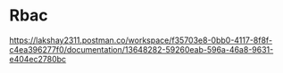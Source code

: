 # Rbac


https://lakshay2311.postman.co/workspace/f35703e8-0bb0-4117-8f8f-c4ea396277f0/documentation/13648282-59260eab-596a-46a8-9631-e404ec2780bc
